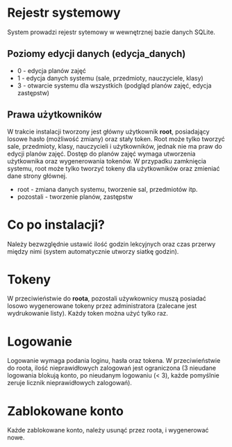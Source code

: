 # Rejestr systemowy #
System prowadzi rejestr sytemowy w wewnętrznej bazie danych SQLite.
## Poziomy edycji danych (edycja\_danych) ##
  * 0 - edycja planów zajęć
  * 1 - edycja danych systemu (sale, przedmioty, nauczyciele, klasy)
  * 3 - otwarcie systemu dla wszystkich (podgląd planów zajęć, edycja zastępstw)

## Prawa użytkowników ##
W trakcie instalacji tworzony jest główny użytkownik **root**, posiadający losowe hasło (możliwość zmiany) oraz stały token. Root może tylko tworzyć sale, przedmioty, klasy, nauczycieli i użytkowników, jednak nie ma praw do edycji planów zajęć. Dostęp do planów zajęć wymaga utworzenia użytkownika oraz wygenerowania tokenów. W przypadku zamknięcia systemu, root może tylko tworzyć tokeny dla użytkowników oraz zmieniać dane strony głównej.

  * root - zmiana danych systemu, tworzenie sal, przedmiotów itp.
  * pozostali - tworzenie planów, zastępstw

# Co po instalacji? #
Należy bezwzględnie ustawić ilość godzin lekcyjnych oraz czas przerwy między nimi (system automatycznie utworzy siatkę godzin).

# Tokeny #
W przeciwieństwie do **roota**, pozostali używkownicy muszą posiadać losowo wygenerowane tokeny przez administratora (zalecane jest wydrukowanie listy). Każdy token można użyć tylko raz.

# Logowanie #
Logowanie wymaga podania loginu, hasła oraz tokena. W przeciwieństwie do roota, ilość nieprawidłowych zalogowań jest ograniczona (3 nieudane logowania blokują konto, po nieudanym logowaniu (< 3), każde pomyślnie zeruje licznik nieprawidłowych zalogowań).

# Zablokowane konto #
Każde zablokowane konto, należy usunąć przez roota, i wygenerować nowe.